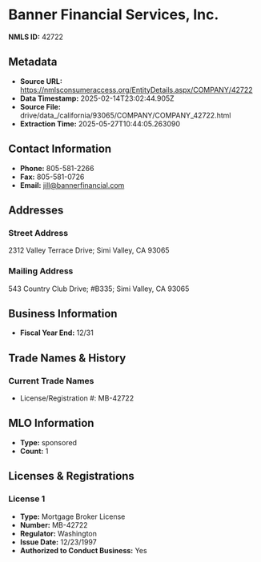 # Banner Financial Services, Inc.

**NMLS ID:** 42722

## Metadata
- **Source URL:** https://nmlsconsumeraccess.org/EntityDetails.aspx/COMPANY/42722
- **Data Timestamp:** 2025-02-14T23:02:44.905Z
- **Source File:** drive/data_/california/93065/COMPANY/COMPANY_42722.html
- **Extraction Time:** 2025-05-27T10:44:05.263090

## Contact Information
- **Phone:** 805-581-2266
- **Fax:** 805-581-0726
- **Email:** jill@bannerfinancial.com

## Addresses
### Street Address
2312 Valley Terrace Drive; Simi Valley, CA 93065

### Mailing Address
543 Country Club Drive; #B335; Simi Valley, CA 93065

## Business Information
- **Fiscal Year End:** 12/31

## Trade Names & History
### Current Trade Names
- License/Registration #: MB-42722

## MLO Information
- **Type:** sponsored
- **Count:** 1

## Licenses & Registrations

### License 1
- **Type:** Mortgage Broker License
- **Number:** MB-42722
- **Regulator:** Washington
- **Issue Date:** 12/23/1997
- **Authorized to Conduct Business:** Yes
